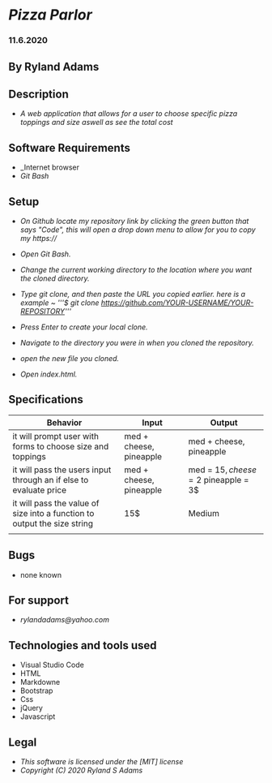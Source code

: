# _Pizza Parlor_
### 11.6.2020
## By Ryland Adams 
## Description 
* _A web application that allows for a user to choose specific pizza toppings and size aswell as see the total cost_

## Software Requirements
* _Internet browser
* _Git Bash_

## Setup 
* _On Github locate my repository link by clicking the green button that says "Code", this will open a drop down menu to allow for you to copy my https://_

* _Open Git Bash._ 

* _Change the current working directory to the location where you want the cloned directory._

* _Type git clone, and then paste the URL you copied earlier. here is a example ~ '''$ git clone https://github.com/YOUR-USERNAME/YOUR-REPOSITORY'''_

* _Press Enter to create your local clone._

* _Navigate to the directory you were in when you cloned the repository._

* _open the new file you cloned._

* _Open index.html._

## Specifications

| Behavior | Input | Output |
|-------------------------------------------------|--------|--------|
| it will prompt user with forms to choose size and toppings | med + cheese, pineapple | med + cheese, pineapple |
| it will pass the users input through an if else to evaluate price | med + cheese, pineapple | med = 15$, cheese = 2$ pineapple = 3$ |
| it will pass the value of size into a function to output the size string | 15$ | Medium |
|  | |  |



## Bugs
* none known

## For support
* _rylandadams@yahoo.com_


## Technologies and tools used

- Visual Studio Code
- HTML
- Markdowne
- Bootstrap
- Css
- jQuery
- Javascript

## Legal 
* _This software is licensed under the [MIT] license_
* _Copyright (C) 2020 Ryland S Adams_